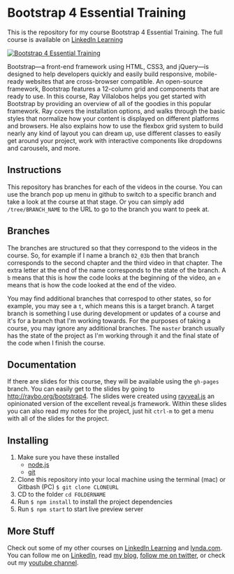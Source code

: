 # Bootstrap 4 Essential Training 

This is the repository for my course Bootstrap 4 Essential Training. The full course is available on [LinkedIn Learning](https://linkedin-learning.pxf.io/c/1252977/449670/8005?u=https%3A%2F%2Fwww.linkedin.com%2Flearning%2Fbootstrap-4-essential-training%3Fu%3D104&subid1=github)

[![Bootstrap 4 Essential Training](https://media-exp2.licdn.com/media-proxy/ext?w=1200&h=675&f=n&hash=KVLRopcdZaCdLg0HcOPNC5Db4o8%3D&ora=1%2CaFBCTXdkRmpGL2lvQUFBPQ%2CxAVta5g-0R6plxVUzgUv5K_PrkC9q0RIUJDPBy-iXCev_tCfY3DrfMPaZLSiol8QeyUFkwY3eu6tSTPkEY69LcLmY4Yx3A)](https://linkedin-learning.pxf.io/c/1252977/449670/8005?u=https%3A%2F%2Fwww.linkedin.com%2Flearning%2Fbootstrap-4-essential-training%3Fu%3D104&subid1=github)

Bootstrap—a front-end framework using HTML, CSS3, and jQuery—is designed to help developers quickly and easily build responsive, mobile-ready websites that are cross-browser compatible. An open-source framework, Bootstrap features a 12-column grid and components that are ready to use. In this course, Ray Villalobos helps you get started with Bootstrap by providing an overview of all of the goodies in this popular framework. Ray covers the installation options, and walks through the basic styles that normalize how your content is displayed on different platforms and browsers. He also explains how to use the flexbox grid system to build nearly any kind of layout you can dream up, use different classes to easily get around your project, work with interactive components like dropdowns and carousels, and more.

## Instructions

This repository has branches for each of the videos in the course. You can use the branch pop up menu in github to switch to a specific branch and take a look at the course at that stage. Or you can simply add `/tree/BRANCH_NAME` to the URL to go to the branch you want to peek at.

## Branches

The branches are structured so that they correspond to the videos in the course. So, for example if I name a branch `02_03b` then that branch corresponds to the second chapter and the third video in that chapter. The extra letter at the end of the name corresponds to the state of the branch. A `b` means that this is how the code looks at the beginning of the video, an `e` means that is how the code looked at the end of the video.

You may find additional branches that correspod to other states, so for example, you may see a `t`, which means this is a target branch. A target branch is something I use during development or updates of a course and it's for a branch that I'm working towards. For the purposes of taking a course, you may ignore any additional branches. The `master` branch usually has the state of the project as I'm working through it and the final state of the code when I finish the course.

## Documentation

If there are slides for this course, they will be available using the `gh-pages` branch. You can easily get to the slides by going to http://raybo.org/bootstrap4. The slides were created using [rayveal.js](https://github.com/planetoftheweb/rayveal) an opinionated version of the excellent reveal.js framework. Within these slides you can also read my notes for the project, just hit `ctrl-m` to get a menu with all of the slides for the project.

## Installing

1. Make sure you have these installed
   - [node.js](http://nodejs.org/)
   - [git](http://git-scm.com/)
2. Clone this repository into your local machine using the terminal (mac) or Gitbash (PC) `$ git clone CLONEURL`
3. CD to the folder `cd FOLDERNAME`
4. Run `$ npm install` to install the project dependencies
5. Run `$ npm start` to start live preview server

## More Stuff

Check out some of my other courses on [LinkedIn Learning](https://www.linkedin.com/learning/instructors/ray-villalobos?trk=insiders_6787408_learning) and [lynda.com](http://lynda.com/rayvillalobos). You can follow me on [LinkedIn](https://www.linkedin.com/in/planetoftheweb/), read [my blog](http://raybo.org), [follow me on twitter](http://twitter.com/planetoftheweb), or check out my [youtube channel](http://youtube.com/planetoftheweb).
